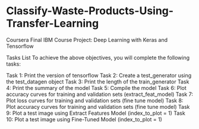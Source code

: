 # Classify-Waste-Products-Using-Transfer-Learning
Coursera Final IBM Course Project: Deep Learning with Keras and Tensorflow

Tasks List
To achieve the above objectives, you will complete the following tasks:

Task 1: Print the version of tensorflow
Task 2: Create a test_generator using the test_datagen object
Task 3: Print the length of the train_generator
Task 4: Print the summary of the model
Task 5: Compile the model
Task 6: Plot accuracy curves for training and validation sets (extract_feat_model)
Task 7: Plot loss curves for training and validation sets (fine tune model)
Task 8: Plot accuracy curves for training and validation sets (fine tune model)
Task 9: Plot a test image using Extract Features Model (index_to_plot = 1)
Task 10: Plot a test image using Fine-Tuned Model (index_to_plot = 1)
